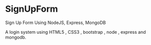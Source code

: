 # SignUpForm
Sign Up Form Using NodeJS, Express, MongoDB

A login system using HTML5 , CSS3 , bootstrap , node , express and mongodb.
